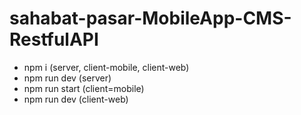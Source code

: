 # sahabat-pasar-MobileApp-CMS-RestfulAPI

- npm i (server, client-mobile, client-web)
- npm run dev (server)
- npm run start (client=mobile)
- npm run dev (client-web)